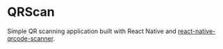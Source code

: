 # QRScan

Simple QR scanning application built with React Native and [react-native-qrcode-scanner](https://github.com/moaazsidat/react-native-qrcode-scanner).

